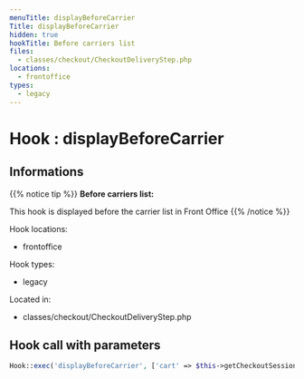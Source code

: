 ```yaml
---
menuTitle: displayBeforeCarrier
Title: displayBeforeCarrier
hidden: true
hookTitle: Before carriers list
files:
  - classes/checkout/CheckoutDeliveryStep.php
locations:
  - frontoffice
types:
  - legacy
---
```


# Hook : displayBeforeCarrier

## Informations

{{% notice tip %}}
**Before carriers list:** 

This hook is displayed before the carrier list in Front Office
{{% /notice %}}

Hook locations: 
  - frontoffice

Hook types: 
  - legacy

Located in: 
  - classes/checkout/CheckoutDeliveryStep.php

## Hook call with parameters

```php
Hook::exec('displayBeforeCarrier', ['cart' => $this->getCheckoutSession()->getCart()]),
```